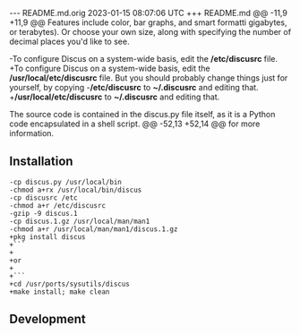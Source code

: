 --- README.md.orig	2023-01-15 08:07:06 UTC
+++ README.md
@@ -11,9 +11,9 @@ Features include color, bar graphs, and smart formatti
 gigabytes, or terabytes). Or choose your own size, along with specifying the
 number of decimal places you'd like to see.
 
-To configure Discus on a system-wide basis, edit the **/etc/discusrc** file.
+To configure Discus on a system-wide basis, edit the **/usr/local/etc/discusrc** file.
 But you should probably change things just for yourself, by copying
-**/etc/discusrc** to **~/.discusrc** and editing that.
+**/usr/local/etc/discusrc** to **~/.discusrc** and editing that.
 
 The source code is contained in the discus.py file itself, as it is a Python
 code encapsulated in a shell script.
@@ -52,13 +52,14 @@ for more information.
 ## Installation
 
 ```
-cp discus.py /usr/local/bin
-chmod a+rx /usr/local/bin/discus
-cp discusrc /etc
-chmod a+r /etc/discusrc
-gzip -9 discus.1
-cp discus.1.gz /usr/local/man/man1
-chmod a+r /usr/local/man/man1/discus.1.gz
+pkg install discus
+```
+
+or
+
+```
+cd /usr/ports/sysutils/discus
+make install; make clean
 ```
 
 ## Development
